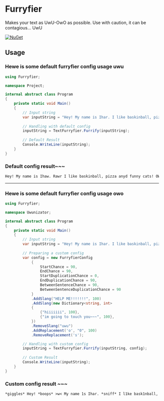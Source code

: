 # Furryfier
Makes your text as UwU-OwO as possible. Use with caution, it can be contagious... UwU

[![NuGet](https://img.shields.io/nuget/v/Furryfier.svg)](https://www.nuget.org/packages/Furryfier/)

## Usage
### Hewe is some default furryfier config usage uwu

```cs
using Furryfier;

namespace Project;

internal abstract class Program
{
    private static void Main()
    {
        // Input string
        var inputString = "Hey! My name is Ihar. I like baskinball, pizza and funny cats!";
        
        // Handling with default config
        inputString = TextFurryfier.Furrify(inputString);
            
        // Default Result
        Console.WriteLine(inputString);
    }
}
```

### Default config result~~~
```txt
Hey! My name is Ihaw. Rawr I like baskinball, pizza anyd funny cats! OWO
```

<hr>

### Hewe is some default furryfier config usage owo

```cs
using Furryfier;

namespace Uwunizator;

internal abstract class Program
{
    private static void Main()
    {
        // Input string
        var inputString = "Hey! My name is Ihar. I like baskinball, pizza and funny cats!";
 
        // Preparing a custom config
        var config = new FurryfierConfig
            {
                StartChance = 90,
                EndChance = 90,
                StartDuplicationChance = 0,
                EndDuplicationChance = 90,
                BetweenSentenceChance = 90,
                BetweenSentenceDuplicationChance = 90
            }
            .AddSlang("HELP ME!!!!!!!", 100)
            .AddSlang(new Dictionary<string, int>
            {
                {"hiiiiiii", 100},
                {"im going to touch you~~~", 100},
            })
            .RemoveSlang("uwu")
            .AddReplacement('o', "0", 100)
            .RemoveReplacement('s');

        // Handling with custom config
        inputString = TextFurryfier.Furrify(inputString, config);
        
        // Custom Result
        Console.WriteLine(inputString);
    }
}
```

### Custom config result ~~~
```txt
*giggles* Hey! *boops* >w< My name 1s Ihar. *sniff* I l1ke bask1nball, p1zza and funny cats! *notices you* *blushes* UwU
```
